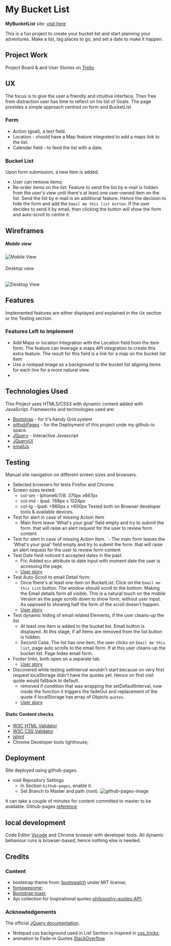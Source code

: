 # My Bucket List

**MyBucketList** site: [visit here](https://diogo-pessoa.github.io/MyBucketList/index.html)

This is a fun project to create your bucket list and start planning your adventures. Make a list, tag places to go, and set a date to make it happen.

## Project Work 

Project Board & and User Stories on [Trello](https://trello.com/b/IdBaRAf3)

## UX

The focus is to give the user a friendly and intuitive interface. Then free from distraction user has time to reflect on his list of Goals.
The page provides a simple approach centred on form and BucketList

### Form
- Action (goal), a text field.
- Location - should have a Map feature integrated to add a maps link to the list.
- Calendar field - to feed the list with a date.
### Bucket List
Upon form submission, a new item is added.
- User can remove items;
- Re-order items on the list;
Feature to send the list by e-mail is hidden from the user's view until there's at least one user-owned item on the list. 
Send the list by e-mail is an additional feature. Hence the decision to hide the form and add the `Email me this list button`. If the user decides to send it by email, then clicking the button will show the form and auto-scroll to centre it. 

## Wireframes

##### Mobile view
![Mobile View](https://github.com/diogo-pessoa/MyBucketList/blob/master/readmeImageContent/Mobile_view.png)

###### Desktop view
![Desktop View](https://github.com/diogo-pessoa/MyBucketList/blob/master/readmeImageContent/Desktop_Version.png)

## Features

Implemented features are either displayed and explained in the Ux section or the Testing section.

### Features Left to Implement

- Add Maps or location Integration with the Location field from the item form. The feature can leverage a maps API integration to create this extra feature. The result for this field is a link for a map on the bucket list item
- Use a notepad image as a background to the bucket list aligning items for each line for a more natural view. 
- 
## Technologies Used

This Project uses HTML5/CSS3 with dynamic content added with JavaScript. Frameworks and technologies used are:
- [Bootstrap](https://getbootstrap.com/) - for it's handy Grid system 
- [githubPages](https://pages.github.com/) - for the Deployment of this project unde my github-io space.
- [JQuery](https://jquery.com/) - Interactive Javascript
- [JQueryUI](https://learn.jquery.com/jquery-ui/)
- [emailJs](https://www.emailjs.com/)

## Testing

Manual site navigation on different screen sizes and browsers. 
- Selected browsers for tests Firefox and Chrome. 
- Screen sizes tested: 
  - col-sm - Iphone6/7/8:  375px x667px
  - col-md - Ipad: 768px x 1024px
  - col-lg - Ipad: >960px x >600px
Tested both on Browser developer tools & available devices. 
- Test for alert in case of missing Action Item 
  - Main form leave 'What's your goal' field empty and try to submit the form. that will raise an alert request for the user to review form content
- Test for alert in case of missing Action Item. 
  `- The main form leaves the 'What's your goal' field empty and try to submit the form. that will raise an alert request for the user to review form content
- Test Date field noticed it accepted dates in the past.
  - Fix: Added `min` attribute to date input with moment date the user is accessing the page.
  - [User story](https://trello.com/c/ZFZhuFir)
- Test Auto-Scroll to email Detail form: 
  - Once there's at least one item on BucketList: Click on the `Email me this List` button. The window should scroll to the bottom. Making the Email details form all visible. This is a natural touch on the mobile Version as the page scrolls down to show form, without user input. As opposed to showing half the form of the scroll doesn't happen.
  - [User story](https://trello.com/c/7E3QR28A)
- Test dynamic hiding of email related Elements, if the user cleans-up the list. 
   -  At least one item is added to the bucket list. Email button is displayed. At this stage, if all items are removed from the list button is hidden. 
   - Second Case. The list has one item, the user clicks on `Email me this list`, page auto scrolls to the email form. If at this user cleans-up the bucket list. Page hides email form.
- Footer links, both open on a separate tab.
  - [User story](https://trello.com/c/0lkvynRe)
- Discovered while testing setInterval wouldn't start because on very first request locaStorage didn't have the quotes yet. Hence on first visit quote would fallback to default. 
  - removed if condition that was wrapping the setDefaultInterval, now inside the function it triggers the fadeOut and replacement of the quote if localStorage has array of Objects `quotes`.
  - [User story](https://trello.com/c/ZQhhDu51)
 
#### Static Content checks
- [W3C HTML Validator](https://validator.w3.org/)
- [W3C CSS Validator](http://jigsaw.w3.org/css-validator/validator$link)
- [jshint](https://jshint.com/)
- Chrome Developer tools lighthouse;

## Deployment 

Site deployed using github-pages. 
- visit Repository Settings
  - In Section `Github-pages`, enable it.
  - Set Branch to Master and path (root).
![github-pages-image](https://github.com/diogo-pessoa/MyBucketList/blob/master/readmeImageContent/MybucketList-GH-pages.png)

It can take a couple of minutes for content committed to master to be available.
Github-pages [reference](https://pages.github.com/)

## local development
Code Editor [Vscode](https://code.visualstudio.com/) and Chrome browser with developer tools. All dynamic behaviour runs is browser-based, hence nothing else is needed.
## Credits
### Content
- bootstrap theme from: [bootswatch](https://bootswatch.com/journal/) under MIT license;
- [fontawesome](https://fontawesome.com/);
- [Bootstrap toast](https://getbootstrap.com/docs/4.2/components/toasts/);
- Api collection for Inspirational quotes [philosophy-quotes-API](https://github.com/KaranDahiya/philosophy-quotes-API);
### Acknowledgements
The official [JQuery documentation](https://api.jquery.com/).
- Notepad css background used in List Section is inspired in [css_tricks](https://css-tricks.com/how-to-create-a-notebook-design-with-css/);
- animation to Fade-in Quotes [StackOverflow](https://stackoverflow.com/questions/5248721/jquery-replacewith-fade-animate)
